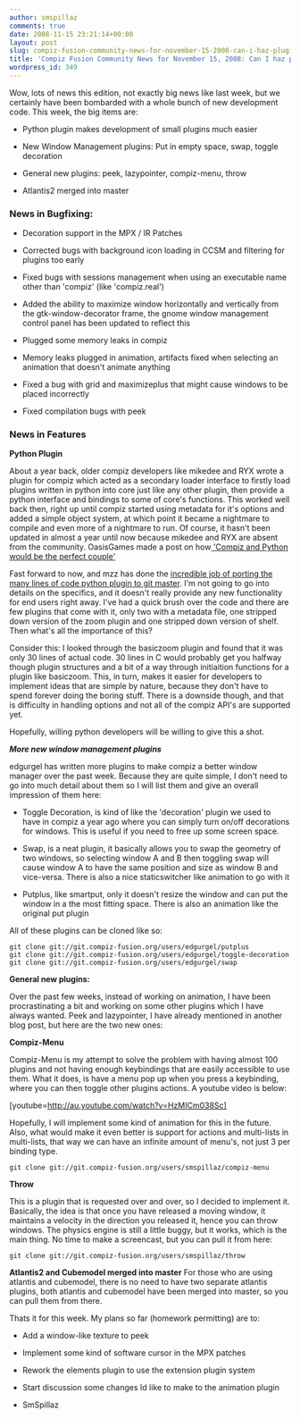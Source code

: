 ```yaml
---
author: smspillaz
comments: true
date: 2008-11-15 23:21:14+00:00
layout: post
slug: compiz-fusion-community-news-for-november-15-2008-can-i-haz-plugins
title: 'Compiz Fusion Community News for November 15, 2008: Can I haz plugins?'
wordpress_id: 349
---
```


Wow, lots of news this edition, not exactly big news like last week, but we certainly have been bombarded with a whole bunch of new development code. This week, the big items are:



	
  * Python plugin makes development of small plugins much easier

	
  * New Window Management plugins: Put in empty space, swap, toggle decoration

	
  * General new plugins: peek, lazypointer, compiz-menu, throw

	
  * Atlantis2 merged into master




### News in Bugfixing:





	
  * Decoration support in the MPX / IR Patches

	
  * Corrected bugs with background icon loading in CCSM and filtering for plugins too early

	
  * Fixed bugs with sessions management when using an executable name other than 'compiz' (like 'compiz.real')

	
  * Added the ability to maximize window horizontally and vertically from the gtk-window-decorator frame, the gnome window management control panel has been updated to reflect this

	
  * Plugged some memory leaks in compiz

	
  * Memory leaks plugged in animation, artifacts fixed when selecting an animation that doesn't animate anything

	
  * Fixed a bug with grid and maximizeplus that might cause windows to be placed incorrectly

	
  * Fixed compilation bugs with peek




### News in Features


**Python Plugin**

About a year back, older compiz developers like mikedee and RYX wrote a plugin for compiz which acted as a secondary loader interface to firstly load plugins written in python into core just like any other plugin, then provide a python interface and bindings to some of core's functions. This worked well back then, right up until compiz started using metadata for it's options and added a simple object system, at which point it became a nightmare to compile and even more of a nightmare to run. Of course, it hasn't been updated in almost a year until now because mikedee and RYX are absent from the community. OasisGames made a post on how[ 'Compiz and Python would be the perfect couple'](http://ogunderground.com/article.php?id=11)

Fast forward to now, and mzz has done the [incredible job of porting the many lines of code python plugin to git master](http://forum.compiz-fusion.org/showthread.php?t=10277). I'm not going to go into details on the specifics, and it doesn't really provide any new functionality for end users right away. I've had a quick brush over the code and there are few plugins that come with it, only two with a metadata file, one stripped down version of the zoom plugin and one stripped down version of shelf. Then what's all the importance of this?

Consider this: I looked through the basiczoom plugin and found that it was only 30 lines of actual code. 30 lines in C would probably get you halfway though plugin structures and a bit of a way through initiaition functions for a plugin like basiczoom. This, in turn, makes it easier for developers to implement ideas that are simple by nature, because they don't have to spend forever doing the boring stuff. There is a downside though, and that is difficulty in handling options and not all of the compiz API's are supported yet.

Hopefully, willing python developers will be willing to give this a shot.

_**More new window management plugins**_

edgurgel has written more plugins to make compiz a better window manager over the past week. Because they are quite simple, I don't need to go into much detail about them so I will list them and give an overall impression of them here:



	
  * Toggle Decoration, is kind of like the 'decoration' plugin we used to have in compiz a year ago where you can simply turn on/off decorations for windows. This is useful if you need to free up some screen space.

	
  * Swap, is a neat plugin, it basically allows you to swap the geometry of two windows, so selecting window A and B then toggling swap will cause window A to have the same position and size as window B and vice-versa. There is also a nice staticswitcher like animation to go with it

	
  * Putplus, like smartput, only it doesn't resize the window and can put the window in a the most fitting space. There is also an animation like the original put plugin


All of these plugins can be cloned like so:

    
    git clone git://git.compiz-fusion.org/users/edgurgel/putplus
    git clone git://git.compiz-fusion.org/users/edgurgel/toggle-decoration
    git clone git://git.compiz-fusion.org/users/edgurgel/swap


**General new plugins:**

Over the past few weeks, instead of working on animation, I have been procrastinating a bit and working on some other plugins which I have always wanted. Peek and lazypointer, I have already mentioned in another blog post, but here are the two new ones:

**Compiz-Menu**

Compiz-Menu is my attempt to solve the problem with having almost 100 plugins and not having enough keybindings that are easily accessible to use them. What it does, is have a menu pop up when you press a keybinding, where you can then toggle other plugins actions. A youtube video is below:

[youtube=http://au.youtube.com/watch?v=HzMICm038Sc]

Hopefully, I will implement some kind of animation for this in the future. Also, what would make it even better is support for actions and multi-lists in multi-lists, that way we can have an infinite amount of menu's, not just 3 per binding type.

    
    git clone git://git.compiz-fusion.org/users/smspillaz/compiz-menu


**Throw**

This is a plugin that is requested over and over, so I decided to implement it. Basically, the idea is that once you have released a moving window, it maintains a velocity in the direction you released it, hence you can throw windows. The physics engine is still a little buggy, but it works, which is the main thing. No time to make a screencast, but you can pull it from here:

    
    git clone git://git.compiz-fusion.org/users/smspillaz/throw


**Atlantis2 and Cubemodel merged into master**
For those who are using atlantis and cubemodel, there is no need to have two separate atlantis plugins, both atlantis and cubemodel have been merged into master, so you can pull them from there.

Thats it for this week. My plans so far (homework permitting) are to:



	
  * Add a window-like texture to peek

	
  * Implement some kind of software cursor in the MPX patches

	
  * Rework the elements plugin to use the extension plugin system

	
  * Start discussion some changes Id like to make to the animation plugin


- SmSpillaz
